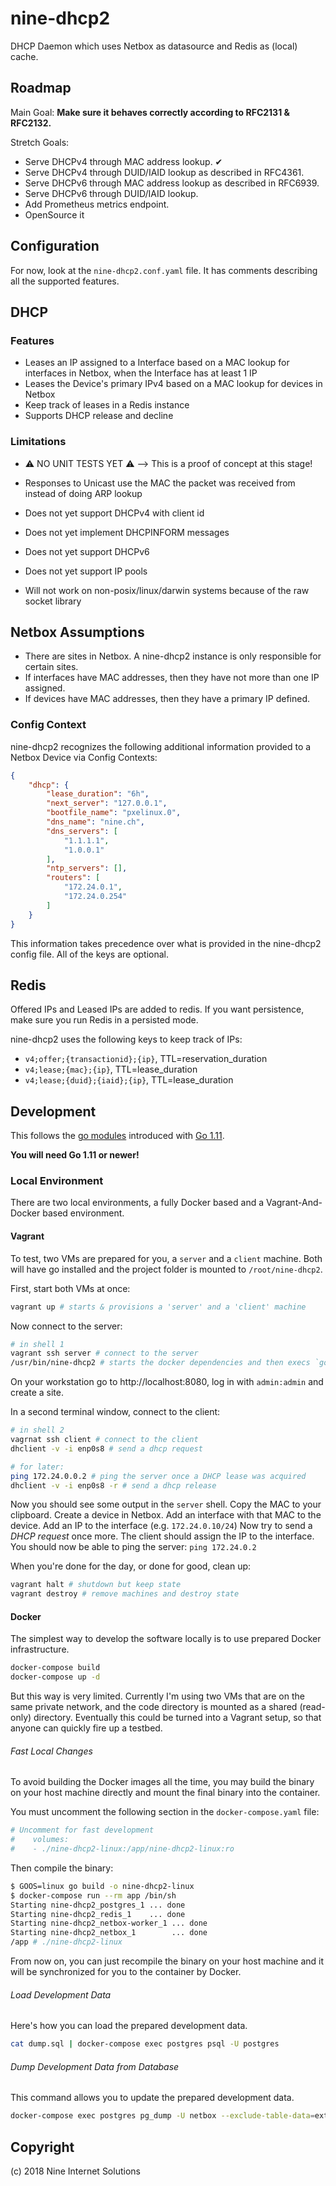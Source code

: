 # nine-dhcp2

DHCP Daemon which uses Netbox as datasource and Redis as (local) cache.

## Roadmap

Main Goal: **Make sure it behaves correctly according to RFC2131 & RFC2132.**

Stretch Goals:

* Serve DHCPv4 through MAC address lookup. ✔
* Serve DHCPv4 through DUID/IAID lookup as described in RFC4361.
* Serve DHCPv6 through MAC address lookup as described in RFC6939.
* Serve DHCPv6 through DUID/IAID lookup.
* Add Prometheus metrics endpoint.
* OpenSource it

## Configuration

For now, look at the `nine-dhcp2.conf.yaml` file. It has comments describing all the supported features.

## DHCP

### Features

* Leases an IP assigned to a Interface based on a MAC lookup for interfaces in Netbox,
  when the Interface has at least 1 IP
* Leases the Device's primary IPv4 based on a MAC lookup for devices in Netbox
* Keep track of leases in a Redis instance
* Supports DHCP release and decline

### Limitations

* ⚠️ NO UNIT TESTS YET ⚠️ --> This is a proof of concept at this stage!

* Responses to Unicast use the MAC the packet was received from instead of doing ARP lookup
* Does not yet support DHCPv4 with client id
* Does not yet implement DHCPINFORM messages
* Does not yet support DHCPv6
* Does not yet support IP pools
* Will not work on non-posix/linux/darwin systems because of the raw socket library

## Netbox Assumptions

* There are sites in Netbox. A nine-dhcp2 instance is only responsible for certain sites.
* If interfaces have MAC addresses, then they have not more than one IP assigned.
* If devices have MAC addresses, then they have a primary IP defined.

### Config Context

nine-dhcp2 recognizes the following additional information provided to a Netbox Device via Config Contexts:

```json
{
    "dhcp": {
        "lease_duration": "6h",
        "next_server": "127.0.0.1",
        "bootfile_name": "pxelinux.0",
        "dns_name": "nine.ch",
        "dns_servers": [
            "1.1.1.1",
            "1.0.0.1"
        ],
        "ntp_servers": [],
        "routers": [
            "172.24.0.1",
            "172.24.0.254"
        ]
    }
}
```

This information takes precedence over what is provided in the nine-dhcp2 config file.
All of the keys are optional.

## Redis

Offered IPs and Leased IPs are added to redis.
If you want persistence, make sure you run Redis in a persisted mode.

nine-dhcp2 uses the following keys to keep track of IPs:

* `v4;offer;{transactionid};{ip}`, TTL=reservation_duration
* `v4;lease;{mac};{ip}`, TTL=lease_duration
* `v4;lease;{duid};{iaid};{ip}`, TTL=lease_duration

## Development

This follows the [go modules][go-modules] introduced with [Go 1.11][go-1.11].

**You will need Go 1.11 or newer!**

[go-modules]: https://golang.org/cmd/go/#hdr-Modules__module_versions__and_more
[go-1.11]: https://golang.org/doc/go1.11

### Local Environment

There are two local environments, a fully Docker based and a Vagrant-And-Docker based environment.

#### Vagrant

To test, two VMs are prepared for you, a `server` and a `client` machine.
Both will have go installed and the project folder is mounted to `/root/nine-dhcp2`.

First, start both VMs at once:

```bash
vagrant up # starts & provisions a 'server' and a 'client' machine
```

Now connect to the server:

```bash
# in shell 1
vagrant ssh server # connect to the server
/usr/bin/nine-dhcp2 # starts the docker dependencies and then execs `go run nine-dhcp2.go`
```

On your workstation go to http://localhost:8080, log in with `admin:admin` and create a site.

In a second terminal window, connect to the client:

```bash
# in shell 2
vagrnat ssh client # connect to the client 
dhclient -v -i enp0s8 # send a dhcp request

# for later:
ping 172.24.0.0.2 # ping the server once a DHCP lease was acquired
dhclient -v -i enp0s8 -r # send a dhcp release
```

Now you should see some output in the `server` shell.
Copy the MAC to your clipboard.
Create a device in Netbox.
Add an interface with that MAC to the device.
Add an IP to the interface (e.g. `172.24.0.10/24`)
Now try to send a _DHCP request_ once more.
The client should assign the IP to the interface.
You should now be able to ping the server: `ping 172.24.0.2` 

When you're done for the day, or done for good, clean up:

```bash
vagrant halt # shutdown but keep state
vagrant destroy # remove machines and destroy state
```

#### Docker

The simplest way to develop the software locally is to use prepared Docker infrastructure.

```bash
docker-compose build
docker-compose up -d
```

But this way is very limited. Currently I'm using two VMs that are on the same private network, and the code directory
is mounted as a shared (read-only) directory.
Eventually this could be turned into a Vagrant setup, so that anyone can quickly fire up a testbed.

###### Fast Local Changes

To avoid building the Docker images all the time, you may build the binary on your host machine directly
and mount the final binary into the container.

You must uncomment the following section in the `docker-compose.yaml` file:

```yaml
# Uncomment for fast development
#    volumes:
#    - ./nine-dhcp2-linux:/app/nine-dhcp2-linux:ro
```

Then compile the binary:

```bash
$ GOOS=linux go build -o nine-dhcp2-linux
$ docker-compose run --rm app /bin/sh
Starting nine-dhcp2_postgres_1 ... done
Starting nine-dhcp2_redis_1    ... done
Starting nine-dhcp2_netbox-worker_1 ... done
Starting nine-dhcp2_netbox_1        ... done
/app # ./nine-dhcp2-linux
``` 

From now on, you can just recompile the binary on your host machine and it will
be synchronized for you to the container by Docker.

###### Load Development Data

Here's how you can load the prepared development data.

```bash
cat dump.sql | docker-compose exec postgres psql -U postgres
```

###### Dump Development Data from Database

This command allows you to update the prepared development data.

```bash
docker-compose exec postgres pg_dump -U netbox --exclude-table-data=extras_objectchange -Cc netbox > dump.sql
```

## Copyright

(c) 2018 Nine Internet Solutions
